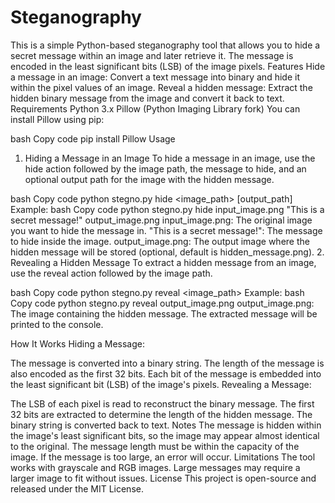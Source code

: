 # Steganography
This is a simple Python-based steganography tool that allows you to hide a secret message within an image and later retrieve it. The message is encoded in the least significant bits (LSB) of the image pixels.
Features
Hide a message in an image: Convert a text message into binary and hide it within the pixel values of an image.
Reveal a hidden message: Extract the hidden binary message from the image and convert it back to text.
Requirements
Python 3.x
Pillow (Python Imaging Library fork)
You can install Pillow using pip:

bash
Copy code
pip install Pillow
Usage
1. Hiding a Message in an Image
To hide a message in an image, use the hide action followed by the image path, the message to hide, and an optional output path for the image with the hidden message.

bash
Copy code
python stegno.py hide <image_path> <message> [output_path]
Example:
bash
Copy code
python stegno.py hide input_image.png "This is a secret message!" output_image.png
input_image.png: The original image you want to hide the message in.
"This is a secret message!": The message to hide inside the image.
output_image.png: The output image where the hidden message will be stored (optional, default is hidden_message.png).
2. Revealing a Hidden Message
To extract a hidden message from an image, use the reveal action followed by the image path.

bash
Copy code
python stegno.py reveal <image_path>
Example:
bash
Copy code
python stegno.py reveal output_image.png
output_image.png: The image containing the hidden message.
The extracted message will be printed to the console.

How It Works
Hiding a Message:

The message is converted into a binary string.
The length of the message is also encoded as the first 32 bits.
Each bit of the message is embedded into the least significant bit (LSB) of the image's pixels.
Revealing a Message:

The LSB of each pixel is read to reconstruct the binary message.
The first 32 bits are extracted to determine the length of the hidden message.
The binary string is converted back to text.
Notes
The message is hidden within the image's least significant bits, so the image may appear almost identical to the original.
The message length must be within the capacity of the image. If the message is too large, an error will occur.
Limitations
The tool works with grayscale and RGB images.
Large messages may require a larger image to fit without issues.
License
This project is open-source and released under the MIT License.

